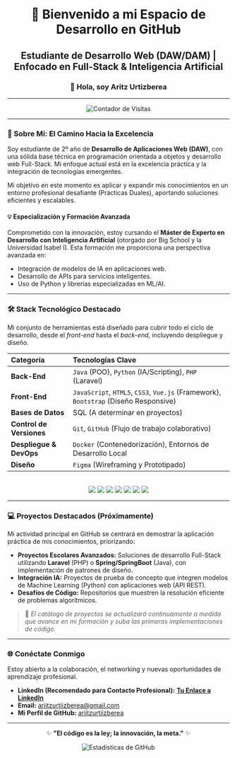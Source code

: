 <div align="center">
  
# 🚀 Bienvenido a mi Espacio de Desarrollo en GitHub
  
## Estudiante de Desarrollo Web (DAW/DAM) | Enfocado en Full-Stack & Inteligencia Artificial
  
### 👋 Hola, soy Aritz Urtizberea

---

<p align="center">
  <img src="https://komarev.com/ghpvc/?username=ariitzurtiizberea&label=Visitas+a+mi+Perfil&color=0077B6" alt="Contador de Visitas">
</p>

</div>

---

### 🎯 Sobre Mí: El Camino Hacia la Excelencia

Soy estudiante de 2º año de **Desarrollo de Aplicaciones Web (DAW)**, con una sólida base técnica en programación orientada a objetos y desarrollo web Full-Stack. Mi enfoque actual está en la excelencia práctica y la integración de tecnologías emergentes.

Mi objetivo en este momento es aplicar y expandir mis conocimientos en un entorno profesional desafiante (Prácticas Duales), aportando soluciones eficientes y escalables.

#### 💡 Especialización y Formación Avanzada
Comprometido con la innovación, estoy cursando el **Máster de Experto en Desarrollo con Inteligencia Artificial** (otorgado por Big School y la Universidad Isabel I). Esta formación me proporciona una perspectiva avanzada en:

* Integración de modelos de IA en aplicaciones web.
* Desarrollo de APIs para servicios inteligentes.
* Uso de Python y librerías especializadas en ML/AI.

---

### 🛠 Stack Tecnológico Destacado

Mi conjunto de herramientas está diseñado para cubrir todo el ciclo de desarrollo, desde el *front-end* hasta el *back-end*, incluyendo despliegue y diseño.

| Categoría | Tecnologías Clave |
| :--- | :--- |
| **Back-End** | `Java` (POO), `Python` (IA/Scripting), `PHP` (Laravel) |
| **Front-End** | `JavaScript`, `HTML5`, `CSS3`, `Vue.js` (Framework), `Bootstrap` (Diseño Responsive) |
| **Bases de Datos** | SQL (A determinar en proyectos) |
| **Control de Versiones** | `Git`, `GitHub` (Flujo de trabajo colaborativo) |
| **Despliegue & DevOps** | `Docker` (Contenedorización), Entornos de Desarrollo Local |
| **Diseño** | `Figma` (Wireframing y Prototipado) |

<br>

<div align="center">
  
  <img src="https://img.shields.io/badge/Java-007396?style=for-the-badge&logo=java&logoColor=white" />
  <img src="https://img.shields.io/badge/JavaScript-F7DF1E?style=for-the-badge&logo=javascript&logoColor=black" />
  <img src="https://img.shields.io/badge/Python-3776AB?style=for-the-badge&logo=python&logoColor=white" />
  <img src="https://img.shields.io/badge/PHP-777BB4?style=for-the-badge&logo=php&logoColor=white" />
  <img src="https://img.shields.io/badge/Laravel-FF2D20?style=for-the-badge&logo=laravel&logoColor=white" />
  <img src="https://img.shields.io/badge/Docker-2496ED?style=for-the-badge&logo=docker&logoColor=white" />
  <img src="https://img.shields.io/badge/Figma-F24E1E?style=for-the-badge&logo=figma&logoColor=white" />
  
</div>

---

### 💻 Proyectos Destacados (Próximamente)

Mi actividad principal en GitHub se centrará en demostrar la aplicación práctica de mis conocimientos, priorizando:

* **Proyectos Escolares Avanzados:** Soluciones de desarrollo Full-Stack utilizando **Laravel** (PHP) o **Spring/SpringBoot** (Java), con implementación de patrones de diseño.
* **Integración IA:** Proyectos de prueba de concepto que integren modelos de Machine Learning (Python) con aplicaciones web (API REST).
* **Desafíos de Código:** Repositorios que muestren la resolución eficiente de problemas algorítmicos.

> 📝 *El catálogo de proyectos se actualizará continuamente a medida que avance en mi formación y suba las primeras implementaciones de código.*

---

### 🌐 Conéctate Conmigo

Estoy abierto a la colaboración, el networking y nuevas oportunidades de aprendizaje profesional.

* **LinkedIn (Recomendado para Contacto Profesional):** [**Tu Enlace a LinkedIn**](https://www.linkedin.com/in/aritz-urtizberea-1099b82a1/)
* **Email:** ariitzurtiizberea@gmail.com
* **Mi Perfil de GitHub:** [ariitzurtiizberea](https://github.com/ariitzurtiizberea)

---

<div align="center">
  
  <p>✨ <b>"El código es la ley; la innovación, la meta."</b> ✨</p>
  
  <img src="https://github-readme-stats.vercel.app/api?username=ariitzurtiizberea&show_icons=true&theme=default&hide_rank=true" alt="Estadísticas de GitHub" />
  
</div>
